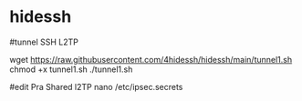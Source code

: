 # hidessh


#tunnel SSH L2TP

wget https://raw.githubusercontent.com/4hidessh/hidessh/main/tunnel1.sh
chmod +x tunnel1.sh
./tunnel1.sh

#edit Pra Shared l2TP
nano /etc/ipsec.secrets 

